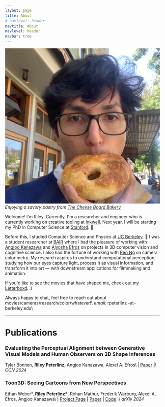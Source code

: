 ```yaml
---
layout: page
title: About
# navlevel: header
navtitle: About
navlevel: header
navbar: true
---
```

![image](/assets/me.png)
*Enjoying a savory pastry from [The Cheese Board Bakery](https://cheeseboardcollective.coop)*

Welcome! I'm Riley. Currently, I'm a researcher and engineer who is currently working on creative tooling at [Inkwell](https://inkwell.tech/). Next year, I will be starting my PhD in Computer Science at [Stanford](https://www.stanford.edu/). 🌲

Before this, I studied Computer Science and Physics at [UC Berkeley](https://www.berkeley.edu/). 🐻 I was a student researcher at [BAIR](https://bair.berkeley.edu) where I had the pleasure of working with [Angjoo Kanazawa](https://people.eecs.berkeley.edu/~kanazawa/) and [Alyosha Efros](https://people.eecs.berkeley.edu/~efros/) on projects in 3D computer vision and cognitive science. I also had the fortune of working with [Ren Ng](https://www2.eecs.berkeley.edu/Faculty/Homepages/yirenng.html) on camera colorimetry. My research aspires to understand computational perception; studying how our eyes capture light, process it as visual information, and transform it into art — with downstream applications for filmmaking and animation. 

If you'd like to see the movies that have shaped me, check out my [Letterboxd](https://letterboxd.com/CardiacMangoes/). :)

Always happy to chat, feel free to reach out about movies/cameras/research/color/whatever!\\
*email:* rpeterlinz -at- berkeley.edu\\

___
# Publications

### Evaluating the Perceptual Alignment between Generative Visual Models and Human Observers on 3D Shape Inferences
Tyler Bonnen, __Riley Peterlinz__, Angjoo Kanazawa, Alexei A. Efros\\
\| [Paper](https://2024.ccneuro.org/poster/?id=584) \|\\
*CCN 2024*

### Toon3D: Seeing Cartoons from New Perspectives
Ethan Weber\*, __Riley Peterlinz\*__, Rohan Mathur, Frederik Warburg, Alexei A. Efros, Angjoo Kanazawa\\
\| [Project Page](https://toon3d.studio) \| [Paper](https://arxiv.org/abs/2405.10320) \| [Code](https://github.com/ethanweber/toon3d) \|\\
*arXiv 2024*